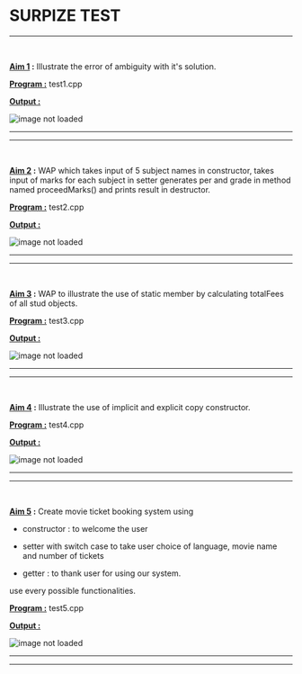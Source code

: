 SURPIZE TEST
============
*** 
<br>

**<u>Aim 1</u> :** Illustrate the error of ambiguity with it's solution.

**<u>Program :</u>** test1.cpp

**<u>Output :</u>**

![image not loaded]()

***
***
<br>

**<u>Aim 2</u> :** WAP which takes input of 5 subject names in constructor, takes input of marks for each subject in setter generates per and grade in method named proceedMarks() and prints result in destructor.

**<u>Program :</u>** test2.cpp

**<u>Output :</u>**

![image not loaded]()

***
***
<br>

**<u>Aim 3</u> :** WAP to illustrate the use of static member by calculating totalFees of all stud objects.

**<u>Program :</u>** test3.cpp

**<u>Output :</u>**

![image not loaded]()

***
***
<br>

**<u>Aim 4</u> :** Illustrate the use of implicit and explicit copy constructor.

**<u>Program :</u>** test4.cpp

**<u>Output :</u>**

![image not loaded]()

***
***
<br>

**<u>Aim 5</u> :** Create movie ticket booking system using 

- constructor : to welcome the user

- setter with switch case to take user choice of language, movie name and 
number of tickets

- getter : to thank user for using our system.

use every possible functionalities.

**<u>Program :</u>** test5.cpp

**<u>Output :</u>**

![image not loaded]()

***
***